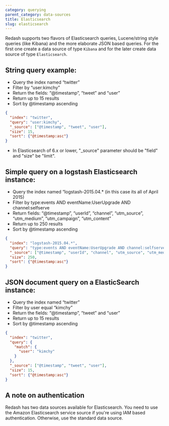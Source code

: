 ```yaml
---
category: querying
parent_category: data-sources
title: Elasticsearch
slug: elasticsearch
---
```

Redash supports two flavors of Elasticsearch queries, Lucene/string style
queries (like Kibana) and the more elaborate JSON based queries. For the first
one create a data source of type  `Kibana` and for the later create data
source of type `Elasticsearch`.

## String query example:

* Query the index named “twitter”
* Filter by “user:kimchy”
* Return the fields: “@timestamp”, “tweet” and “user”
* Return up to 15 results
* Sort by @timestamp ascending


```json
{
  "index": "twitter",
  "query": "user:kimchy",
  "_source": ["@timestamp", "tweet", "user"],
  "size": 15,
  "sort": {"@timestamp:asc"}
}
```
  - In Elasticsearch of 6.x or lower, "_source" parameter should be "field" and "size" be "limit".
    

## Simple query on a logstash Elasticsearch instance:

  * Query the index named “logstash-2015.04.* (in this case its all of April 2015)
  * Filter by type:events AND eventName:UserUpgrade AND channel:selfserve
  * Return fields: “@timestamp”, “userId”, “channel”, “utm_source”, “utm_medium”, “utm_campaign”, “utm_content”
  * Return up to 250 results
  * Sort by @timestamp ascending

    
```json    
{
  "index": "logstash-2015.04.*",
  "query": "type:events AND eventName:UserUpgrade AND channel:selfserve",
  "_source": ["@timestamp", "userId", "channel", "utm_source", "utm_medium", "utm_campaign", "utm_content"],
  "size": 250,
  "sort": {"@timestamp:asc"}
}
```

## JSON document query on a ElasticSearch instance:

  * Query the index named “twitter”
  * Filter by user equal “kimchy”
  * Return the fields: “@timestamp”, “tweet” and “user”
  * Return up to 15 results
  * Sort by @timestamp ascending
    
```json    
{
  "index": "twitter",
  "query": {
    "match": {
      "user": "kimchy"
    }
  },
  "_source": ["@timestamp", "tweet", "user"],
  "size": 15,
  "sort": {"@timestamp:asc"}
}
```
    
## A note on authentication

Redash has two data sources available for Elasticsearch. You need to use the Amazon Elasticsearch service source if you're using IAM based authentication. Otherwise, use the standard data source.
